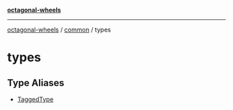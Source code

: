 [**octagonal-wheels**](../../README.md)

***

[octagonal-wheels](../../modules.md) / [common](../README.md) / types

# types

## Type Aliases

- [TaggedType](TaggedType/README.md)
